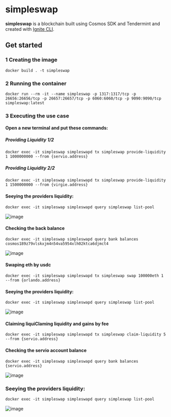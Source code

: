 # simpleswap
**simpleswap** is a blockchain built using Cosmos SDK and Tendermint and created with [Ignite CLI](https://ignite.com/cli).

## Get started

### 1 Creating the image

```
docker build . -t simpleswap

```
### 2 Running the container

```
docker run --rm -it --name simpleswap -p 1317:1317/tcp -p 26656:26656/tcp -p 26657:26657/tcp -p 6060:6060/tcp -p 9090:9090/tcp simpleswap:latest 
```


### 3 Executing the use case

#### Open a new terminal and put these commands:

##### Providing Liquidity  1/2

```
docker exec -it simpleswap simpleswapd tx simpleswap provide-liquidity 1 1000000000 --from {servio.address}
```

##### Providing Liquidity  2/2

```
docker exec -it simpleswap simpleswapd tx simpleswap provide-liquidity 1 1500000000 --from {virgie.address}
```

#### Seeying the providers liquidity:

```
docker exec -it simpleswap simpleswapd query simpleswap list-pool
```

![image](https://github.com/fenriz07/simpleswap/assets/9199380/85087c2a-6310-4d3e-895b-9f54f4165da0)


#### Checking the back balance
```
docker exec -it simpleswap simpleswapd query bank balances cosmos189z79vlskxjm4n54va5954xlh02ktca6djmct4 
```
![image](https://github.com/fenriz07/simpleswap/assets/9199380/3e12e31e-e493-41bd-9cd4-b2695f3fb966)

#### Swaping eth by usdc

```
docker exec -it simpleswap simpleswapd tx simpleswap swap 100000eth 1  --from {orlando.address}
```

#### Seeying the providers liquidity:
```
docker exec -it simpleswap simpleswapd query simpleswap list-pool
```

![image](https://github.com/fenriz07/simpleswap/assets/9199380/f4c8465f-6d95-4e72-aabb-0ab3e04bb63c)


#### Claiming liquiClaming liquidity and gains by fee

```
docker exec -it simpleswap simpleswapd tx simpleswap claim-liquidity 5 --from {servio.address}
```

#### Checking the servio account balance
```
docker exec -it simpleswap simpleswapd query bank balances {servio.address}
```
![image](https://github.com/fenriz07/simpleswap/assets/9199380/c709e36a-837a-4cff-a78e-abc699d3dc36)


### Seeying the providers liquidity:
```
docker exec -it simpleswap simpleswapd query simpleswap list-pool
```

![image](https://github.com/fenriz07/simpleswap/assets/9199380/f7352462-0f0b-45fc-a2ff-0a8fc3ee2a12)
